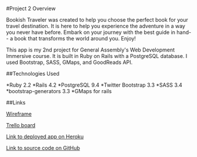 #Project 2 Overview

Bookish Traveler was created to help you choose the perfect book for your travel destination. It is here to help you experience the adventure in a way you never have before.
Embark on your journey with the best guide in hand-- a book that transforms the world around you. Enjoy!

This app is my 2nd project for General Assembly's Web Development Immersive course. It is built in Ruby on Rails with a PostgreSQL database. I used Bootstrap, SASS, GMaps, and GoodReads API.

##Technologies Used

*Ruby 2.2
*Rails 4.2
*PostgreSQL 9.4
*Twitter Bootstrap 3.3
*SASS 3.4
*bootstrap-generators 3.3
*GMaps for rails

##Links

[Wireframe](http://imgur.com/k2PHPSx)

[Trello board](https://trello.com/b/amPUFQak/ga-project-2)

[Link to deployed app on Heroku](https://bookish-traveler.herokuapp.com/)

[Link to source code on GitHub](https://github.com/britneydossett/project-2)

